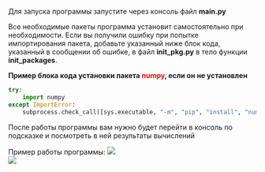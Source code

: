 Для запуска программы запустите через консоль файл **main.py**

Все необходимые пакеты программа установит самостоятельно при необходимости.
Если вы получили ошибку при попытке импортирования пакета, добавьте указанный ниже блок кода, указанный в сообщении об ошибке, в файл **init_pkg.py** в тело функции **init_packages**.

__Пример блока кода установки пакета <span style="color: red;">numpy</span>, если он не установлен__
```python
try:
    import numpy
except ImportError:
    subprocess.check_call([sys.executable, "-m", "pip", "install", "numpy"])
```

После работы программы вам нужно будет перейти в консоль по подсказке и посмотреть в ней результаты вычислений

Пример работы программы:
![](https://github.com/user-attachments/assets/6228d297-ec19-4092-8ae2-b002650fc134) <br />
![](https://github.com/user-attachments/assets/513fa117-20af-4c99-8f93-c77833229e8f)
